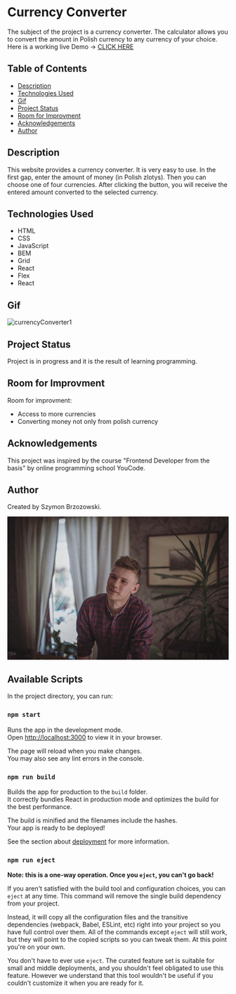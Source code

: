 # Currency Converter
The subject of the project is a currency converter. The calculator allows you to convert the amount in Polish currency to any currency of your choice.<br>Here is a working live Demo -> [CLICK HERE](https://brzozowskiszymon.github.io/currensy-converter-react/)
 
## Table of Contents
* [Description](#description)
* [Technologies Used](#technologies-used)
* [Gif](#gif)
* [Project Status](#project-status)
* [Room for Improvment](#room-for-improvment)
* [Acknowledgements](#acknowledgements)
* [Author](#author)


## Description
This website provides a currency converter. It is very easy to use. In the first gap, enter the amount of money (in Polish zlotys). Then you can choose one of four currencies. After clicking the button, you will receive the entered amount converted to the selected currency.

## Technologies Used
- HTML
- CSS
- JavaScript
- BEM
- Grid
- React
- Flex
- React

## Gif
![currencyConverter1](https://media.giphy.com/media/v1.Y2lkPTc5MGI3NjExcHQzeDFvbXB5MzI0eXMzang3aXhuZnhjYnVrbHAwbDJ1OGxoeGRreSZlcD12MV9pbnRlcm5hbF9naWZfYnlfaWQmY3Q9Zw/F2nEOx2clBdqis2qrR/giphy.gif)

## Project Status
Project is in progress and it is the result of learning programming.

## Room for Improvment
Room for improvment:
* Access to more currencies
* Converting money not only from polish currency

## Acknowledgements
This project was inspired by the course "Frontend Developer from the basis" by online programming school YouCode. 

## Author
Created by Szymon Brzozowski. 

![Szymon](public/IMG_7526.jpg)

## Available Scripts

In the project directory, you can run:

### `npm start`

Runs the app in the development mode.\
Open [http://localhost:3000](http://localhost:3000) to view it in your browser.

The page will reload when you make changes.\
You may also see any lint errors in the console.

### `npm run build`

Builds the app for production to the `build` folder.\
It correctly bundles React in production mode and optimizes the build for the best performance.

The build is minified and the filenames include the hashes.\
Your app is ready to be deployed!

See the section about [deployment](https://facebook.github.io/create-react-app/docs/deployment) for more information.

### `npm run eject`

**Note: this is a one-way operation. Once you `eject`, you can't go back!**

If you aren't satisfied with the build tool and configuration choices, you can `eject` at any time. This command will remove the single build dependency from your project.

Instead, it will copy all the configuration files and the transitive dependencies (webpack, Babel, ESLint, etc) right into your project so you have full control over them. All of the commands except `eject` will still work, but they will point to the copied scripts so you can tweak them. At this point you're on your own.

You don't have to ever use `eject`. The curated feature set is suitable for small and middle deployments, and you shouldn't feel obligated to use this feature. However we understand that this tool wouldn't be useful if you couldn't customize it when you are ready for it.